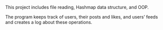 This project includes file reading, Hashmap data structure, and OOP.

The program keeps track of users, their posts and likes, and users’ feeds and creates a log about these operations.
